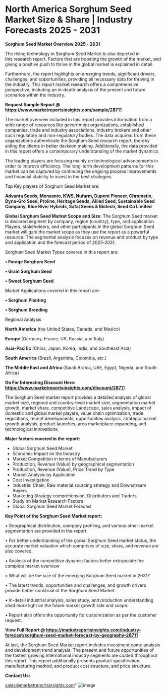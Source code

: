 # North America Sorghum Seed Market Size & Share | Industry Forecasts 2025 - 2031

<Strong> Sorghum Seed Market Overview 2025 - 2031</strong>

The rising technology in Sorghum Seed Market is also depicted in this research report. Factors that are boosting the growth of the market, and giving a positive push to thrive in the global market is explained in detail.

Furthermore, the report highlights on emerging trends, significant drivers, challenges, and opportunities, providing all necessary data for thriving in the industry. This report market research offers a comprehensive perspective, including an in-depth analysis of the present and future scenarios within the industry.

<strong>Request Sample Report @ <a href=https://www.marketreportsinsights.com/sample/28711>https://www.marketreportsinsights.com/sample/28711</a></strong>

The market overview included in this report provides information from a wide range of resources like government organizations, established companies, trade and industry associations, industry brokers and other such regulatory and non-regulatory bodies. The data acquired from these organizations authenticate the Sorghum Seed research report, thereby aiding the clients in better decision making. Additionally, the data provided in this report offers a contemporary understanding of the market dynamics.

The leading players are focusing mainly on technological advancements in order to improve efficiency. The long-term development patterns for this market can be captured by continuing the ongoing process improvements and financial stability to invest in the best strategies.

Top Key players of Sorghum Seed Market are:

<strong>Advanta Seeds, Monsanto, KWS, Nufarm, Dupont Pioneer, Chromatin, Dyna-Gro Seed, Proline, Heritage Seeds, Allied Seed, Sustainable Seed Company, Blue River Hybrids, Safal Seeds & Biotech, Seed Co Limited</strong>

<strong><b>Global Sorghum Seed Market Scope and Size:</b></strong>
The Sorghum Seed market is declared segment by company, region (country), type, and application. Players, stakeholders, and other participants in the global Sorghum Seed market will gain the market scope as they use the report as a powerful resource. The segmental analysis focuses on revenue and product by type and application and the forecast period of 2025-2031.

Sorghum Seed Market Types covered in this report are:

<strong>• Forage Sorghum Seed

• Grain Sorghum Seed

• Sweet Sorghum Seed</strong>

Market Applications covered in this report are:

<strong>• Sorghum Planting

• Sorghum Breeding</strong> 

Regional Analysis

<strong>North America</strong> (the United States, Canada, and Mexico)

<strong>Europe</strong> (Germany, France, UK, Russia, and Italy)

<strong>Asia-Pacific</strong> (China, Japan, Korea, India, and Southeast Asia)

<strong>South America</strong> (Brazil, Argentina, Colombia, etc.)

<strong>The Middle East and Africa</strong> (Saudi Arabia, UAE, Egypt, Nigeria, and South Africa)

<strong>Go For Interesting Discount Here: <a href=https://www.marketreportsinsights.com/discount/28711>https://www.marketreportsinsights.com/discount/28711</a></strong>

The Sorghum Seed market report provides a detailed analysis of global market size, regional and country-level market size, segmentation market growth, market share, competitive Landscape, sales analysis, impact of domestic and global market players, value chain optimization, trade regulations, recent developments, opportunities analysis, strategic market growth analysis, product launches, area marketplace expanding, and technological innovations.

<strong><b>Major factors covered in the report:</b></strong>
<ul>
  <li>Global Sorghum Seed Market </li>
  <li>Economic Impact on the Industry</li>
  <li>Market Competition in terms of Manufacturers</li>
  <li>Production, Revenue (Value) by geographical segmentation</li>
  <li>Production, Revenue (Value), Price Trend by Type</li>
  <li>Market Analysis by Application</li>
  <li>Cost Investigation</li>
  <li>Industrial Chain, Raw material sourcing strategy and Downstream Buyers</li>
  <li>Marketing Strategy comprehension, Distributors and Traders</li>
  <li>Study on Market Research Factors</li>
  <li>Global Sorghum Seed Market Forecast</li>
</ul>

<strong><b>Key Point of the Sorghum Seed Market report:</b></strong>

• Geographical distribution, company profiling, and various other market segmentation are provided in the report.

• For better understanding of the global Sorghum Seed market status, the accurate market valuation which comprises of size, share, and revenue are also covered.

• Analysis of the competitive dynamic factors better extrapolate the complete market overview

• What will be the size of the emerging Sorghum Seed market in 2031?

• The latest trends, opportunities and challenges, and growth drivers provide better construal of the Sorghum Seed Market.

• In-detail industrial analysis, sales study, and production understanding shed more light on the future market growth rate and scope.

• Report also offers the opportunity for customization as per the customer request.

<strong><b>View Full Report @ <a href=https://marketreportsinsights.com/industry-forecast/sorghum-seed-market-forecast-by-geography-28711>https://marketreportsinsights.com/industry-forecast/sorghum-seed-market-forecast-by-geography-28711</a></b></strong>


At last, the Sorghum Seed Market report includes investment come analysis and development trend analysis. The present and future opportunities of the fastest growing international industry segments are coated throughout this report. This report additionally presents product specification, manufacturing method, and product cost structure, and price structure.

<strong>Contact Us:</strong>

sales@marketreportsinsights.com"
![image](https://github.com/user-attachments/assets/2c9126f3-e723-47ba-b54a-47bfcbbb3b71)
